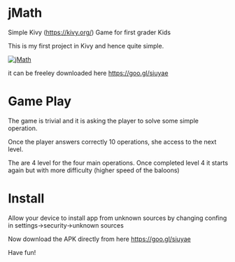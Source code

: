 # jMath
Simple Kivy (https://kivy.org/) Game for first grader Kids

This is my first project in Kivy and hence quite simple.


[![jMath](https://img.youtube.com/vi/R66iivvBRzY/0.jpg)](https://www.youtube.com/watch?v=R66iivvBRzY)

it can be freeley downloaded here https://goo.gl/siuyae

# Game Play
The game is trivial and it is asking the player to solve some simple operation.

Once the player answers correctly 10 operations, she access to the next level.

The are 4 level for the four main operations. Once completed level 4 it starts again but with more difficulty (higher speed of the baloons)

# Install

Allow your device to install app from unknown sources by changing confing in settings->security->unknown sources

Now download the APK directly from here https://goo.gl/siuyae

Have fun!






